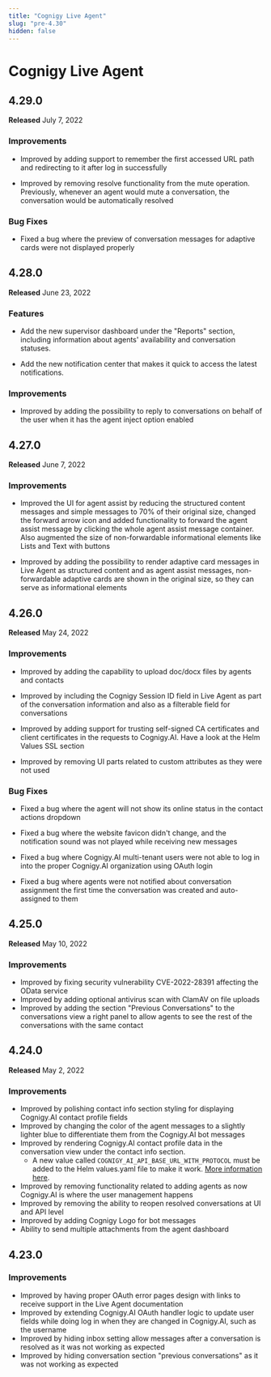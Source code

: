 ```yaml
---
title: "Cognigy Live Agent"
slug: "pre-4.30"
hidden: false
---
```


# Cognigy Live Agent

## 4.29.0

**Released** July 7, 2022

### Improvements

- Improved by adding support to remember the first accessed URL path and redirecting to it after log in successfully

- Improved by removing resolve functionality from the mute operation. Previously, whenever an agent would mute a conversation, the conversation would be automatically resolved

### Bug Fixes

- Fixed a bug where the preview of conversation messages for adaptive cards were not displayed properly

## 4.28.0

**Released** June 23, 2022

### Features

- Add the new supervisor dashboard under the "Reports" section, including information about agents' availability and conversation statuses.

- Add the new notification center that makes it quick to access the latest notifications.

### Improvements

- Improved by adding the possibility to reply to conversations on behalf of the user when it has the agent inject option enabled

## 4.27.0

**Released** June 7, 2022

### Improvements

- Improved the UI for agent assist by reducing the structured content messages and simple messages to 70% of their original size, changed the forward arrow icon and added functionality to forward the agent assist message by clicking the whole agent assist message container. Also augmented the size of non-forwardable informational elements like Lists and Text with buttons

- Improved by adding the possibility to render adaptive card messages in Live Agent as structured content and as agent assist messages, non-forwardable adaptive cards are shown in the original size, so they can serve as informational elements

## 4.26.0

**Released** May 24, 2022

### Improvements

- Improved by adding the capability to upload doc/docx files by agents and contacts

- Improved by including the Cognigy Session ID field in Live Agent as part of the conversation information and also as a filterable field for conversations

- Improved by adding support for trusting self-signed CA certificates and client certificates in the requests to Cognigy.AI. Have a look at the Helm Values SSL section

- Improved by removing UI parts related to custom attributes as they were not used

### Bug Fixes

- Fixed a bug where the agent will not show its online status in the contact actions dropdown

- Fixed a bug where the website favicon didn't change, and the notification sound was not played while receiving new messages

- Fixed a bug where Cognigy.AI multi-tenant users were not able to log in into the proper Cognigy.AI organization using OAuth login

- Fixed a bug where agents were not notified about conversation assignment the first time the conversation was created and auto-assigned to them

## 4.25.0

**Released** May 10, 2022

### Improvements

- Improved by fixing security vulnerability CVE-2022-28391 affecting the OData service
- Improved by adding optional antivirus scan with ClamAV on file uploads
- Improved by adding the section "Previous Conversations" to the conversations view a right panel to allow agents to see the rest of the conversations with the same contact

## 4.24.0

**Released** May 2, 2022

### Improvements

- Improved by polishing contact info section styling for displaying Cognigy.AI contact profile fields
- Improved by changing the color of the agent messages to a slightly lighter blue to differentiate them from the Cognigy.AI bot messages
- Improved by rendering Cognigy.AI contact profile data in the conversation view under the contact info section.
    - A new value called `COGNIGY_AI_API_BASE_URL_WITH_PROTOCOL` must be added to the Helm values.yaml file to make it work. [More information here](../../live-agent/installation/helm-values/helm-values.md#urls).
- Improved by removing functionality related to adding agents as now Cognigy.AI is where the user management happens
- Improved by removing the ability to reopen resolved conversations at UI and API level
- Improved by adding Cognigy Logo for bot messages
- Ability to send multiple attachments from the agent dashboard

## 4.23.0

### Improvements

- Improved by having proper OAuth error pages design with links to receive support in the Live Agent documentation
- Improved by extending Cognigy.AI OAuth handler logic to update user fields while doing log in when they are changed in Cognigy.AI, such as the username
- Improved by hiding inbox setting allow messages after a conversation is resolved as it was not working as expected
- Improved by hiding conversation section "previous conversations" as it was not working as expected

